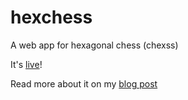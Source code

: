 # hexchess

A web app for hexagonal chess (chexss)

It's [live](https://hexchess.dev)!

Read more about it on my [blog post](https://anderserver.ddns.net/blog/2023/8)
